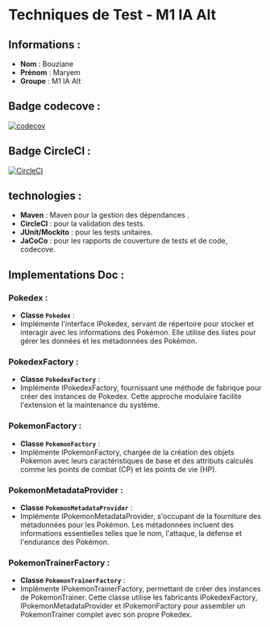 # Techniques de Test - M1 IA Alt
## Informations :

- **Nom** : Bouziane
- **Prénom** : Maryem
- **Groupe** : M1 IA Alt

## Badge codecove :
[![codecov](https://codecov.io/gh/BouzianeMaryem/ceri-m1-techniques-de-test/graph/badge.svg?token=6WQJWMQFOP)](https://codecov.io/gh/BouzianeMaryem/ceri-m1-techniques-de-test)
## Badge CircleCI :

[![CircleCI](https://dl.circleci.com/status-badge/img/gh/BouzianeMaryem/ceri-m1-techniques-de-test/tree/master.svg?style=svg)](https://dl.circleci.com/status-badge/redirect/gh/BouzianeMaryem/ceri-m1-techniques-de-test/tree/master)

## technologies :
- **Maven** : Maven pour la gestion des dépendances .
- **CircleCI** :  pour la validation des tests.
- **JUnit/Mockito** : pour les tests unitaires.
- **JaCoCo** : pour les rapports de couverture de tests et de code, codecove.

## Implementations Doc :

### Pokedex :
- **Classe `Pokedex`** : 
- Implémente l'interface IPokedex, servant de répertoire pour stocker et interagir avec les informations des Pokémon. Elle utilise des listes pour gérer les données et les métadonnées des Pokémon.
  
### PokedexFactory :
- **Classe `PokedexFactory`** : 
- Implémente IPokedexFactory, fournissant une méthode de fabrique pour créer des instances de Pokedex. Cette approche modulaire facilite l'extension et la maintenance du système.

### PokemonFactory :
- **Classe `PokemonFactory`** : 
- Implémente IPokemonFactory, chargée de la création des objets Pokemon avec leurs caractéristiques de base et des attributs calculés comme les points de combat (CP) et les points de vie (HP).

### PokemonMetadataProvider :
- **Classe `PokemonMetadataProvider`** :
- Implémente IPokemonMetadataProvider, s'occupant de la fourniture des métadonnées pour les Pokémon. Les métadonnées incluent des informations essentielles telles que le nom, l'attaque, la défense et l'endurance des Pokémon.

### PokemonTrainerFactory :
- **Classe `PokemonTrainerFactory`** :
- Implémente IPokemonTrainerFactory, permettant de créer des instances de PokemonTrainer. Cette classe utilise les fabricants IPokedexFactory, IPokemonMetadataProvider et IPokemonFactory pour assembler un PokemonTrainer complet avec son propre Pokedex.

